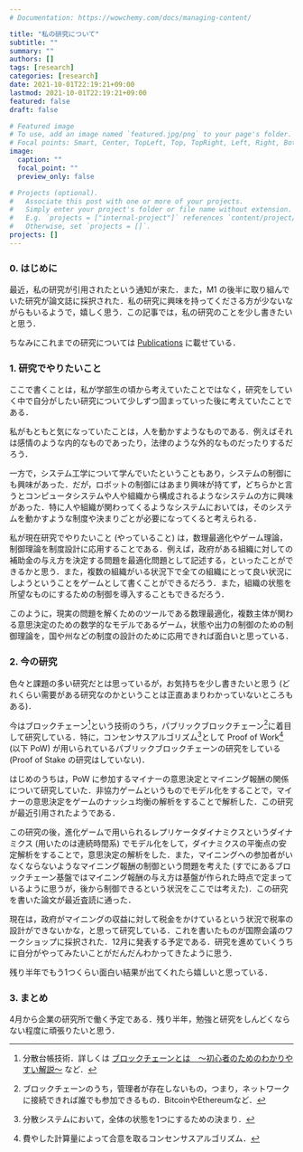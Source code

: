 ```yaml
---
# Documentation: https://wowchemy.com/docs/managing-content/

title: "私の研究について"
subtitle: ""
summary: ""
authors: []
tags: [research]
categories: [research]
date: 2021-10-01T22:19:21+09:00
lastmod: 2021-10-01T22:19:21+09:00
featured: false
draft: false

# Featured image
# To use, add an image named `featured.jpg/png` to your page's folder.
# Focal points: Smart, Center, TopLeft, Top, TopRight, Left, Right, BottomLeft, Bottom, BottomRight.
image:
  caption: ""
  focal_point: ""
  preview_only: false

# Projects (optional).
#   Associate this post with one or more of your projects.
#   Simply enter your project's folder or file name without extension.
#   E.g. `projects = ["internal-project"]` references `content/project/deep-learning/index.md`.
#   Otherwise, set `projects = []`.
projects: []
---
```


### 0. はじめに
最近，私の研究が引用されたという通知が来た．また，M1 の後半に取り組んでいた研究が論文誌に採択された．私の研究に興味を持ってくださる方が少ないながらもいるようで，嬉しく思う．この記事では，私の研究のことを少し書きたいと思う．

ちなみにこれまでの研究については [Publications](https://tachibana-ai.netlify.app/publication/) に載せている．

### 1. 研究でやりたいこと
ここで書くことは，私が学部生の頃から考えていたことではなく，研究をしていく中で自分がしたい研究について少しずつ固まっていった後に考えていたことである．

私がもともと気になっていたことは，人を動かすようなものである．例えばそれは感情のような内的なものであったり，法律のような外的なものだったりするだろう．

一方で，システム工学について学んでいたということもあり，システムの制御にも興味があった．だが，ロボットの制御にはあまり興味が持てず，どちらかと言うとコンピュータシステムや人や組織から構成されるようなシステムの方に興味があった．特に人や組織が関わってくるようなシステムにおいては，そのシステムを動かすような制度や決まりごとが必要になってくると考えられる．

私が現在研究でやりたいこと (やっていること) は，数理最適化やゲーム理論，制御理論を制度設計に応用することである．例えば，政府がある組織に対しての補助金の与え方を決定する問題を最適化問題として記述する，といったことができるかと思う．また，複数の組織がいる状況下で全ての組織にとって良い状況にしようということをゲームとして書くことができるだろう．また，組織の状態を所望なものにするための制御を導入することもできるだろう．

このように，現実の問題を解くためのツールである数理最適化，複数主体が関わる意思決定のための数学的なモデルであるゲーム，状態や出力の制御のための制御理論を，国や州などの制度の設計のために応用できれば面白いと思っている．

### 2. 今の研究
色々と課題の多い研究だとは思っているが，お気持ちを少し書きたいと思う (どれくらい需要がある研究なのかということは正直あまりわかっていないところもある)．

今はブロックチェーン[^1]という技術のうち，パブリックブロックチェーン[^2]に着目して研究している．特に，コンセンサスアルゴリズム[^3]として Proof of Work[^4] (以下 PoW) が用いられているパブリックブロックチェーンの研究をしている (Proof of Stake の研究はしていない)．

[^1]: 分散台帳技術．詳しくは [ブロックチェーンとは　〜初心者のためのわかりやすい解説〜](https://gaiax-blockchain.com/blockchain-first-book) など．
[^2]: ブロックチェーンのうち，管理者が存在しないもの，つまり，ネットワークに接続できれば誰でも参加できるもの．BitcoinやEthereumなど．
[^3]: 分散システムにおいて，全体の状態を1つにするための決まり．
[^4]: 費やした計算量によって合意を取るコンセンサスアルゴリズム．

はじめのうちは，PoW に参加するマイナーの意思決定とマイニング報酬の関係について研究していた．非協力ゲームというものでモデル化をすることで，マイナーの意思決定をゲームのナッシュ均衡の解析をすることで解析した．この研究が最近引用されたようである．

この研究の後，進化ゲームで用いられるレプリケータダイナミクスというダイナミクス (用いたのは連続時間系) でモデル化をして，ダイナミクスの平衡点の安定解析をすることで，意思決定の解析をした．また，マイニングへの参加者がいなくならないようなマイニング報酬の制御という問題を考えた (すでにあるブロックチェーン基盤ではマイニング報酬の与え方は基盤が作られた時点で定まっているように思うが，後から制御できるという状況をここでは考えた)．この研究を書いた論文が最近査読に通った．

現在は，政府がマイニングの収益に対して税金をかけているという状況で税率の設計ができないかな，と思って研究している．これを書いたものが国際会議のワークショップに採択された．12月に発表する予定である．研究を進めていくうちに自分がやってみたいことがだんだんわかってきたように思う．

残り半年でもう1つくらい面白い結果が出てくれたら嬉しいと思っている．

### 3. まとめ
4月から企業の研究所で働く予定である．残り半年，勉強と研究をしんどくならない程度に頑張りたいと思う．